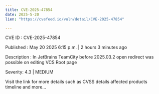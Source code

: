 ```yaml
---
title: CVE-2025-47854
date: 2025-5-20
lien: "https://cvefeed.io/vuln/detail/CVE-2025-47854"

---
```


CVE ID : CVE-2025-47854

Published :  May 20
2025
6:15 p.m. | 2 hours
3 minutes ago

Description : In JetBrains TeamCity before 2025.03.2 open redirect was possible on editing VCS Root page

Severity: 4.3 | MEDIUM

Visit the link for more details
such as CVSS details
affected products
timeline
and more...
